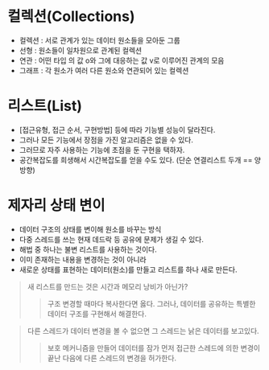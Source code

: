 # 컬렉션(Collections)
- 컬렉션 : 서로 관계가 있는 데이터 원소들을 모아둔 그룹
- 선형 : 원소들이 일차원으로 관계된 컬렉션
- 연관 : 어떤 타입 의 값 o와 그에 대응하는 값 v로 이루어진 관계의 모음
- 그래프 : 각 원소가 여러 다른 원소와 연관되어 있는 컬렉션

# 리스트(List)
- [접근유형, 접근 순서, 구현방법] 등에 따라 기능별 성능이 달라진다.
- 그러나 모든 기능에서 장점을 가진 알고리즘은 없을 수 있다.
- 그러므로 자주 사용하는 기능에 초점을 둔 구현을 택하자.
- 공간복잡도를 희생해서 시간복잡도를 얻을 수도 있다. (단순 연결리스트 두개 == 양방향)

# 제자리 상태 변이
- 데이터 구조의 상태를 변이해 원소를 바꾸는 방식
- 다중 스레드를 쓰는 현재 데드락 등 공유에 문제가 생길 수 있다.
- 해법 중 하나는 불변 리스트를 사용하는 것이다.
- 이미 존재하는 내용을 변경하는 것이 아니라
- 새로운 상태를 표현하는 데이터(원소)를 만들고 리스트를 하나 새로 만든다.
>새 리스트를 만드는 것은 시간과 메모리 낭비가 아닌가?
>> 구조 변경할 때마다 복사한다면 옳다. 그러나, 데이터를 공유하는 특별한 데이터 구조를 구현해서 해결한다.

>다른 스레드가 데이터 변경을 볼 수 없으면 그 스레드는 낡은 데이터를 보고있다.
>> 보호 메커니즘을 만들어 데이터를 잠가 먼저 접근한 스레드에 의한 변경이 끝난 다음에 다른 스레드의 변경을  허가한다.    